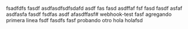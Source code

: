fsadfdfs fasdf asdfasdfsdfsdafd asdf fas fasd asdffaf fsf fasd fasdf asfaf asdfasfa fasdf fsdfas asdf afasdffasf# webhook-test
fasf agregando primera linea fsdf 
fasdfs
fasf
 probando otro hola holafsd

